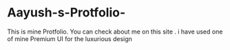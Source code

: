 # Aayush-s-Protfolio-
This is mine Protfolio. You can check about me on this site . i have used one of mine Premium UI for the luxurious design

<!--- Created by Aayush Sapkota --- >
